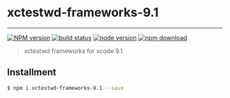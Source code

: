 # xctestwd-frameworks-9.1

---

[![NPM version][npm-image]][npm-url]
[![build status][travis-image]][travis-url]
[![node version][node-image]][node-url]
[![npm download][download-image]][download-url]

[npm-image]: https://img.shields.io/npm/v/macaca-doctor.svg?style=flat-square
[npm-url]: https://npmjs.org/package/xctestwd-frameworks-9.1
[travis-image]: https://img.shields.io/travis/macacajs/xctestwd-frameworks-9.1.svg?style=flat-square
[travis-url]: https://travis-ci.org/macacajs/xctestwd-frameworks-9.1
[node-image]: https://img.shields.io/badge/node.js-%3E=_7-green.svg?style=flat-square
[node-url]: http://nodejs.org/download/
[download-image]: https://img.shields.io/npm/dm/xctestwd-frameworks-9.1.svg?style=flat-square
[download-url]: https://npmjs.org/package/xctestwd-frameworks-9.1

> xctestwd frameworks for xcode 9.1

## Installment

```bash
$ npm i xctestwd-frameworks-9.1 --save
```
